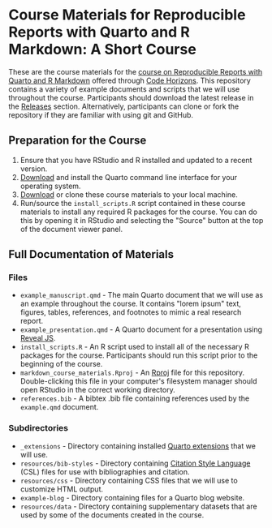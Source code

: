 # Course Materials for Reproducible Reports with Quarto and R Markdown: A Short Course

These are the course materials for the [course on Reproducible Reports with Quarto and R Markdown](https://codehorizons.com/Seminars/reproducible-reports-with-quarto-and-r-markdown/) offered through [Code Horizons](https://codehorizons.com/). This repository contains a variety of example documents and scripts that we will use throughout the course. Participants should download the latest release in the [Releases](https://github.com/AaronGullickson/markdown_course_materials/releases) section. Alternatively, participants can clone or fork the repository if they are familiar with using git and GitHub.

## Preparation for the Course

1. Ensure that you have RStudio and R installed and updated to a recent version. 
2. [Download](https://quarto.org/docs/get-started/) and install the Quarto command line interface for your operating system.
3. [Download](https://github.com/AaronGullickson/markdown_course_materials/releases) or clone these course materials to your local machine.
4. Run/source the `install_scripts.R` script contained in these course materials to install any required R packages for the course. You can do this by opening it in RStudio and selecting the "Source" button at the top of the document viewer panel.

## Full Documentation of Materials

### Files

- `example_manuscript.qmd` - The main Quarto document that we will use as an example throughout the course. It contains "lorem ipsum" text, figures, tables, references, and footnotes to mimic a real research report.
- `example_presentation.qmd` - A Quarto document for a presentation using [Reveal JS](https://revealjs.com/).
- `install_scripts.R` - An R script used to install all of the necessary R packages for the course. Participants should run this script prior to the beginning of the course.
- `markdown_course_materials.Rproj` - An [Rproj](https://support.rstudio.com/hc/en-us/articles/200526207-Using-RStudio-Projects) file for this repository. Double-clicking this file in your computer's filesystem manager should open RStudio in the correct working directory.
- `references.bib` - A bibtex .bib file containing references used by the `example.qmd` document.

### Subdirectories

- `_extensions` - Directory containing installed [Quarto extensions](https://quarto.org/docs/extensions/) that we will use.
- `resources/bib-styles` - Directory containing [Citation Style Language](https://citationstyles.org/) (CSL) files for use with bibliographies and citation.
- `resources/css` - Directory containing CSS files that we will use to customize HTML output.
- `example-blog` - Directory containing files for a Quarto blog website.
- `resources/data` - Directory containing supplementary datasets that are used by some of the documents created in the course.
